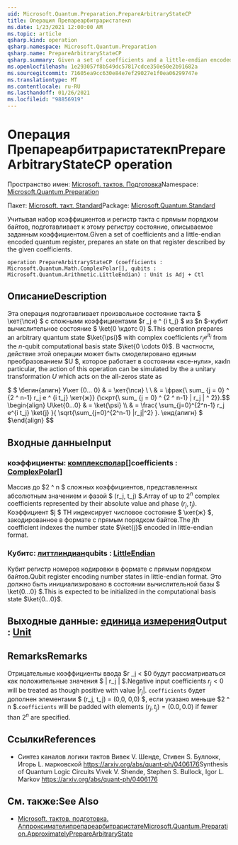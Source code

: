 ```yaml
---
uid: Microsoft.Quantum.Preparation.PrepareArbitraryStateCP
title: Операция Препареарбитраристатекп
ms.date: 1/23/2021 12:00:00 AM
ms.topic: article
qsharp.kind: operation
qsharp.namespace: Microsoft.Quantum.Preparation
qsharp.name: PrepareArbitraryStateCP
qsharp.summary: Given a set of coefficients and a little-endian encoded quantum register, prepares an state on that register described by the given coefficients.
ms.openlocfilehash: 1e293057f8b549dc57817cdce350e50e2b91682a
ms.sourcegitcommit: 71605ea9cc630e84e7ef29027e1f0ea06299747e
ms.translationtype: MT
ms.contentlocale: ru-RU
ms.lasthandoff: 01/26/2021
ms.locfileid: "98856919"
---
```

# <a name="preparearbitrarystatecp-operation"></a><span data-ttu-id="dba81-102">Операция Препареарбитраристатекп</span><span class="sxs-lookup"><span data-stu-id="dba81-102">PrepareArbitraryStateCP operation</span></span>

<span data-ttu-id="dba81-103">Пространство имен: [Microsoft. тактов. Подготовка](xref:Microsoft.Quantum.Preparation)</span><span class="sxs-lookup"><span data-stu-id="dba81-103">Namespace: [Microsoft.Quantum.Preparation](xref:Microsoft.Quantum.Preparation)</span></span>

<span data-ttu-id="dba81-104">Пакет: [Microsoft. такт. Standard](https://nuget.org/packages/Microsoft.Quantum.Standard)</span><span class="sxs-lookup"><span data-stu-id="dba81-104">Package: [Microsoft.Quantum.Standard](https://nuget.org/packages/Microsoft.Quantum.Standard)</span></span>


<span data-ttu-id="dba81-105">Учитывая набор коэффициентов и регистр такта с прямым порядком байтов, подготавливает к этому регистру состояние, описываемое заданным коэффициентом.</span><span class="sxs-lookup"><span data-stu-id="dba81-105">Given a set of coefficients and a little-endian encoded quantum register, prepares an state on that register described by the given coefficients.</span></span>

```qsharp
operation PrepareArbitraryStateCP (coefficients : Microsoft.Quantum.Math.ComplexPolar[], qubits : Microsoft.Quantum.Arithmetic.LittleEndian) : Unit is Adj + Ctl
```


## <a name="description"></a><span data-ttu-id="dba81-106">Описание</span><span class="sxs-lookup"><span data-stu-id="dba81-106">Description</span></span>

<span data-ttu-id="dba81-107">Эта операция подготавливает произвольное состояние такта $ \кет{\пси} $ с сложными коэффициентами $r _j e ^ {i t_j} $ из $n $-кубит вычислительное состояние $ \ket{0 \кдотс 0} $.</span><span class="sxs-lookup"><span data-stu-id="dba81-107">This operation prepares an arbitrary quantum state $\ket{\psi}$ with complex coefficients $r_j e^{i t_j}$ from the $n$-qubit computational basis state $\ket{0 \cdots 0}$.</span></span>
<span data-ttu-id="dba81-108">В частности, действие этой операции может быть смоделировано единым преобразованием $U $, которое работает в состоянии «все-нули», как</span><span class="sxs-lookup"><span data-stu-id="dba81-108">In particular, the action of this operation can be simulated by the a unitary transformation $U$ which acts on the all-zeros state as</span></span>

<span data-ttu-id="dba81-109">$ $ \бегин{алигн} У\кет {0... 0} & = \кет{\пси} \\ \\ & = \фрак{\ sum_ {j = 0} ^ {2 ^ n-1} r_j e ^ {i t_j} \кет{ж}} {\скрт{\ sum_ {j = 0} ^ {2 ^ n-1} | r_j | ^ 2}}.</span><span class="sxs-lookup"><span data-stu-id="dba81-109">$$ \begin{align} U\ket{0...0} & = \ket{\psi} \\\\ & = \frac{ \sum_{j=0}^{2^n-1} r_j e^{i t_j} \ket{j} }{ \sqrt{\sum_{j=0}^{2^n-1} |r_j|^2} }.</span></span>
<span data-ttu-id="dba81-110">\енд{алигн} $ $</span><span class="sxs-lookup"><span data-stu-id="dba81-110">\end{align} $$</span></span>

## <a name="input"></a><span data-ttu-id="dba81-111">Входные данные</span><span class="sxs-lookup"><span data-stu-id="dba81-111">Input</span></span>

### <a name="coefficients--complexpolar"></a><span data-ttu-id="dba81-112">коэффициенты: [комплексполар](xref:Microsoft.Quantum.Math.ComplexPolar)[]</span><span class="sxs-lookup"><span data-stu-id="dba81-112">coefficients : [ComplexPolar](xref:Microsoft.Quantum.Math.ComplexPolar)[]</span></span>

<span data-ttu-id="dba81-113">Массив до $2 ^ n $ сложных коэффициентов, представленных абсолютным значением и фазой $ (r_j, t_j) $.</span><span class="sxs-lookup"><span data-stu-id="dba81-113">Array of up to $2^n$ complex coefficients represented by their absolute value and phase $(r_j, t_j)$.</span></span> <span data-ttu-id="dba81-114">Коэффициент $j $ TH индексирует числовое состояние $ \кет{ж} $, закодированное в формате с прямым порядком байтов.</span><span class="sxs-lookup"><span data-stu-id="dba81-114">The $j$th coefficient indexes the number state $\ket{j}$ encoded in little-endian format.</span></span>


### <a name="qubits--littleendian"></a><span data-ttu-id="dba81-115">Кубитс: [литтлиндиан](xref:Microsoft.Quantum.Arithmetic.LittleEndian)</span><span class="sxs-lookup"><span data-stu-id="dba81-115">qubits : [LittleEndian](xref:Microsoft.Quantum.Arithmetic.LittleEndian)</span></span>

<span data-ttu-id="dba81-116">Кубит регистр номеров кодировки в формате с прямым порядком байтов.</span><span class="sxs-lookup"><span data-stu-id="dba81-116">Qubit register encoding number states in little-endian format.</span></span> <span data-ttu-id="dba81-117">Это должно быть инициализировано в состоянии вычислительной базы $ \ket{0...0} $.</span><span class="sxs-lookup"><span data-stu-id="dba81-117">This is expected to be initialized in the computational basis state $\ket{0...0}$.</span></span>



## <a name="output--unit"></a><span data-ttu-id="dba81-118">Выходные данные: [единица измерения](xref:microsoft.quantum.lang-ref.unit)</span><span class="sxs-lookup"><span data-stu-id="dba81-118">Output : [Unit](xref:microsoft.quantum.lang-ref.unit)</span></span>



## <a name="remarks"></a><span data-ttu-id="dba81-119">Remarks</span><span class="sxs-lookup"><span data-stu-id="dba81-119">Remarks</span></span>

<span data-ttu-id="dba81-120">Отрицательные коэффициенты ввода $r _j < $0 будут рассматриваться как положительные значения $ | r_j | $.</span><span class="sxs-lookup"><span data-stu-id="dba81-120">Negative input coefficients $r_j < 0$ will be treated as though positive with value $|r_j|$.</span></span> <span data-ttu-id="dba81-121">`coefficients` будет дополнен элементами $ (r_j, t_j) = (0,0, 0,0) $, если указано меньше $2 ^ n $.</span><span class="sxs-lookup"><span data-stu-id="dba81-121">`coefficients` will be padded with elements $(r_j, t_j) = (0.0, 0.0)$ if fewer than $2^n$ are specified.</span></span>

## <a name="references"></a><span data-ttu-id="dba81-122">Ссылки</span><span class="sxs-lookup"><span data-stu-id="dba81-122">References</span></span>

- <span data-ttu-id="dba81-123">Синтез каналов логики тактов Вивек V. Шенде, Стивен S. Буллокк, Игорь L. марковской https://arxiv.org/abs/quant-ph/0406176</span><span class="sxs-lookup"><span data-stu-id="dba81-123">Synthesis of Quantum Logic Circuits Vivek V. Shende, Stephen S. Bullock, Igor L. Markov https://arxiv.org/abs/quant-ph/0406176</span></span>

## <a name="see-also"></a><span data-ttu-id="dba81-124">См. также:</span><span class="sxs-lookup"><span data-stu-id="dba81-124">See Also</span></span>

- [<span data-ttu-id="dba81-125">Microsoft. тактов. подготовка. Аппроксимателипрепареарбитраристате</span><span class="sxs-lookup"><span data-stu-id="dba81-125">Microsoft.Quantum.Preparation.ApproximatelyPrepareArbitraryState</span></span>](xref:Microsoft.Quantum.Preparation.ApproximatelyPrepareArbitraryState)